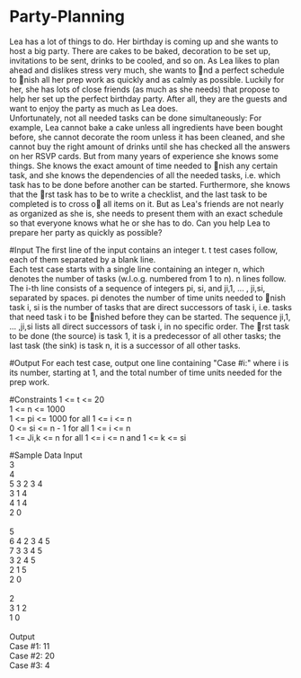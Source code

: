 # Party-Planning

Lea has a lot of things to do. Her birthday is coming up and she wants to host a big
party. There are cakes to be baked, decoration to be set up, invitations to be sent, drinks
to be cooled, and so on. As Lea likes to plan ahead and dislikes stress very much, she
wants to nd a perfect schedule to nish all her prep work as quickly and as calmly as
possible. Luckily for her, she has lots of close friends (as much as she needs) that propose
to help her set up the perfect birthday party. After all, they are the guests and want to
enjoy the party as much as Lea does. <br />
Unfortunately, not all needed tasks can be done simultaneously: For example, Lea cannot
bake a cake unless all ingredients have been bought before, she cannot decorate the room
unless it has been cleaned, and she cannot buy the right amount of drinks until she has
checked all the answers on her RSVP cards. But from many years of experience she knows
some things. She knows the exact amount of time needed to nish any certain task, and
she knows the dependencies of all the needed tasks, i.e. which task has to be done before
another can be started. Furthermore, she knows that the rst task has to be to write a
checklist, and the last task to be completed is to cross o all items on it. But as Lea's
friends are not nearly as organized as she is, she needs to present them with an exact
schedule so that everyone knows what he or she has to do. Can you help Lea to prepare
her party as quickly as possible?

#Input
The first line of the input contains an integer t. t test cases follow, each of them separated
by a blank line. <br />
Each test case starts with a single line containing an integer n, which denotes the number
of tasks (w.l.o.g. numbered from 1 to n). n lines follow. The i-th line consists of a
sequence of integers pi, si, and ji,1, ... , ji,si, separated by spaces. pi denotes the number
of time units needed to nish task i, si is the number of tasks that are direct successors of
task i, i.e. tasks that need task i to be nished before they can be started. The sequence
ji,1, ... ,ji,si lists all direct successors of task i, in no specific order.
The rst task to be done (the source) is task 1, it is a predecessor of all other tasks; the
last task (the sink) is task n, it is a successor of all other tasks.

#Output
For each test case, output one line containing "Case #i:" where i is its number, starting
at 1, and the total number of time units needed for the prep work.

#Constraints
1 <= t <= 20 <br />
1 <= n <= 1000 <br />
1 <= pi <= 1000 for all 1 <= i <= n <br />
0 <= si <= n - 1 for all 1 <= i <= n <br />
1 <= Ji,k <= n for all 1 <= i <= n and 1 <= k <= si <br />

#Sample Data
Input <br />
3 <br />
4 <br />
5 3 2 3 4 <br />
3 1 4 <br />
4 1 4 <br />
2 0 <br />
<br />
5 <br />
6 4 2 3 4 5 <br />
7 3 3 4 5 <br />
3 2 4 5 <br />
2 1 5 <br />
2 0 <br />
<br />
2 <br />
3 1 2 <br />
1 0 <br />
<br />
Output <br />
Case #1: 11 <br />
Case #2: 20 <br />
Case #3: 4 <br />
